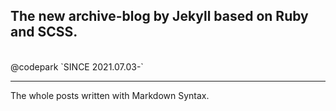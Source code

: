 ## The new archive-blog by Jekyll based on Ruby and SCSS.
<br>
@codepark
`SINCE 2021.07.03-`

---
The whole posts written with Markdown Syntax.
